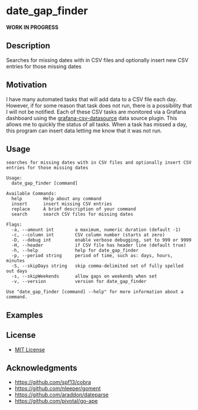# date_gap_finder

**WORK IN PROGRESS**

## Description
Searches for missing dates with in CSV files and optionally insert new CSV entries for those missing dates

## Motivation
I have many automated tasks that will add data to a CSV file each day.  However, if for some reason that task does not
run, there is a possibility that I will not be notified.  Each of these CSV tasks are monitored via a Grafana dashboard
using the [grafana-csv-datasource](https://github.com/marcusolsson/grafana-csv-datasource) data source plugin.  This
allows me to quickly the status of all tasks.  When a task has missed a day, this program can insert data letting me know
that it was not run.

## Usage
```
searches for missing dates with in CSV files and optionally insert CSV entries for those missing dates

Usage:
  date_gap_finder [command]

Available Commands:
  help        Help about any command
  insert      insert missing CSV entries
  replace     A brief description of your command
  search      search CSV files for missing dates

Flags:
  -a, --amount int        a maximum, numeric duration (default -1)
  -c, --column int        CSV column number (starts at zero)
  -D, --debug int         enable verbose debugging, set to 999 or 9999
  -H, --header            if CSV file has header line (default true)
  -h, --help              help for date_gap_finder
  -p, --period string     period of time, such as: days, hours, minutes
  -S, --skipDays string   skip comma-delimited set of fully spelled out days
  -s, --skipWeekends      allow gaps on weekends when set
  -v, --version           version for date_gap_finder

Use "date_gap_finder [command] --help" for more information about a command.

```

## Examples

## License
* [MIT License](LICENSE)

## Acknowledgments
* https://github.com/spf13/cobra
* https://github.com/nleeper/goment
* https://github.com/araddon/dateparse
* https://github.com/pivotal/go-ape

